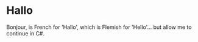 Hallo
=====

Bonjour, is French for 'Hallo', which is Flemish for 'Hello'... but allow me to continue in C#.

